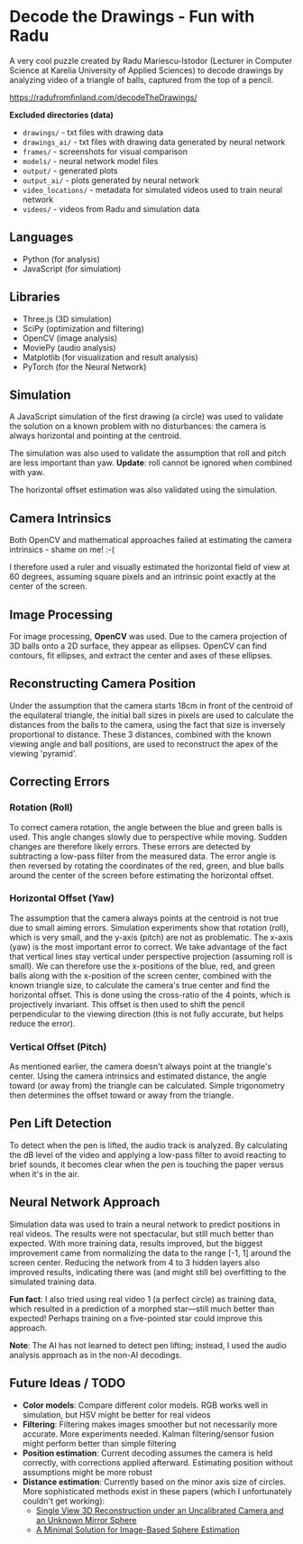 # Decode the Drawings - Fun with Radu

A very cool puzzle created by Radu Mariescu-Istodor (Lecturer in Computer Science at Karelia University of Applied
Sciences) to decode drawings by analyzing video of a triangle of balls, captured from the top of a pencil.

https://radufromfinland.com/decodeTheDrawings/

**Excluded directories (data)**

- `drawings/` - txt files with drawing data
- `drawings_ai/` - txt files with drawing data generated by neural network
- `frames/` - screenshots for visual comparison
- `models/` - neural network model files
- `output/` - generated plots
- `output_ai/` - plots generated by neural network
- `video_locations/` - metadata for simulated videos used to train neural network
- `videos/` - videos from Radu and simulation data

## Languages

- Python (for analysis)
- JavaScript (for simulation)

## Libraries

- Three.js (3D simulation)
- SciPy (optimization and filtering)
- OpenCV (image analysis)
- MoviePy (audio analysis)
- Matplotlib (for visualization and result analysis)
- PyTorch (for the Neural Network)

## Simulation

A JavaScript simulation of the first drawing (a circle) was used to validate the solution on a known problem with no
disturbances: the camera is always horizontal and pointing at the centroid.

The simulation was also used to validate the assumption that roll and pitch are less important than yaw. **Update**:
roll cannot be ignored when combined with yaw.

The horizontal offset estimation was also validated using the simulation.

## Camera Intrinsics

Both OpenCV and mathematical approaches failed at estimating the camera intrinsics - shame on me! :-(

I therefore used a ruler and visually estimated the horizontal field of view at 60 degrees, assuming square pixels and
an intrinsic point exactly at the center of the screen.

## Image Processing

For image processing, **OpenCV** was used. Due to the camera projection of 3D balls onto a 2D surface, they appear as
ellipses. OpenCV can find contours, fit ellipses, and extract the center and axes of these ellipses.

## Reconstructing Camera Position

Under the assumption that the camera starts 18cm in front of the centroid of the equilateral triangle, the initial ball
sizes in pixels are used to calculate the distances from the balls to the camera, using the fact that size is inversely
proportional to distance. These 3 distances, combined with the known viewing angle and ball positions, are used to
reconstruct the apex of the viewing 'pyramid'.

## Correcting Errors

### Rotation (Roll)

To correct camera rotation, the angle between the blue and green balls is used. This angle changes slowly due to
perspective while moving. Sudden changes are therefore likely errors. These errors are detected by subtracting a
low-pass filter from the measured data. The error angle is then reversed by rotating the coordinates of the red, green,
and blue balls around the center of the screen before estimating the horizontal offset.

### Horizontal Offset (Yaw)

The assumption that the camera always points at the centroid is not true due to small aiming errors. Simulation
experiments show that rotation (roll), which is very small, and the y-axis (pitch) are not as problematic. The x-axis
(yaw) is the most important error to correct. We take advantage of the fact that vertical lines stay vertical under
perspective projection (assuming roll is small). We can therefore use the x-positions of the blue, red, and green balls
along with the x-position of the screen center, combined with the known triangle size, to calculate the camera's true
center and find the horizontal offset. This is done using the cross-ratio of the 4 points, which is projectively
invariant. This offset is then used to shift the pencil perpendicular to the viewing direction (this is not fully
accurate, but helps reduce the error).

### Vertical Offset (Pitch)

As mentioned earlier, the camera doesn't always point at the triangle's center. Using the camera intrinsics and
estimated distance, the angle toward (or away from) the triangle can be calculated. Simple trigonometry then determines
the offset toward or away from the triangle.

## Pen Lift Detection

To detect when the pen is lifted, the audio track is analyzed. By calculating the dB level of the video and applying a
low-pass filter to avoid reacting to brief sounds, it becomes clear when the pen is touching the paper versus when it's
in the air.

## Neural Network Approach

Simulation data was used to train a neural network to predict positions in real videos. The results were not
spectacular, but still much better than expected. With more training data, results improved, but the biggest
improvement came from normalizing the data to the range [-1, 1] around the screen center. Reducing the network from 4
to 3 hidden layers also improved results, indicating there was (and might still be) overfitting to the simulated
training data.

**Fun fact**: I also tried using real video 1 (a perfect circle) as training data, which resulted in a prediction of a
morphed star—still much better than expected! Perhaps training on a five-pointed star could improve this approach.

**Note**: The AI has not learned to detect pen lifting; instead, I used the audio analysis approach as in the non-AI
decodings.

## Future Ideas / TODO

- **Color models**: Compare different color models. RGB works well in simulation, but HSV might be better for real
  videos
- **Filtering**: Filtering makes images smoother but not necessarily more accurate. More experiments needed. Kalman
  filtering/sensor fusion might perform better than simple filtering
- **Position estimation**: Current decoding assumes the camera is held correctly, with corrections applied afterward.
  Estimating position without assumptions might be more robust
- **Distance estimation**: Currently based on the minor axis size of circles. More sophisticated methods exist in these
  papers (which I unfortunately couldn't get working):
  - [Single View 3D Reconstruction under an Uncalibrated Camera and an Unknown Mirror Sphere](https://www.researchgate.net/publication/311756431_Single_View_3D_Reconstruction_under_an_Uncalibrated_Camera_and_an_Unknown_Mirror_Sphere)
  - [A Minimal Solution for Image-Based Sphere Estimation](https://link.springer.com/article/10.1007/s11263-023-01766-1)

